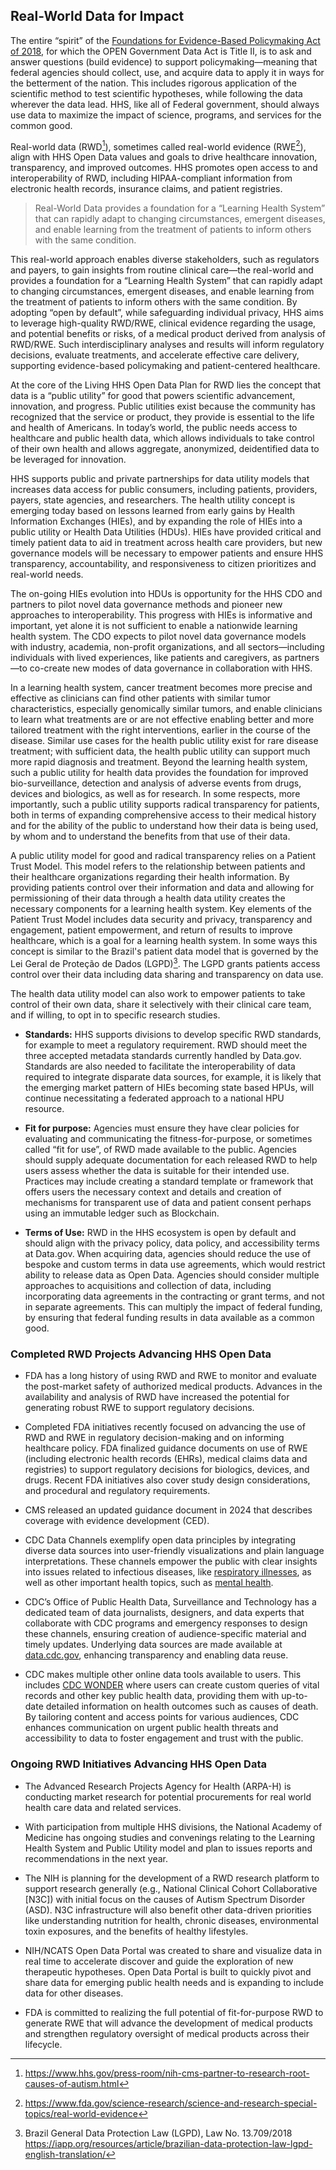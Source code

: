 ## Real-World Data for Impact

The entire “spirit” of the [Foundations for Evidence-Based Policymaking Act of 2018](https://www.congress.gov/bill/115th-congress/house-bill/4174), for which the OPEN 
Government Data Act is Title II, is to ask and answer questions (build evidence) to support policymaking—meaning that federal agencies should collect, use, and acquire data 
to apply it in ways for the betterment of the nation. This includes rigorous application of the scientific method to test scientific hypotheses, while following the data 
wherever the data lead. HHS, like all of Federal government, should always use data to maximize the impact of science, programs, and services for the common good.  

Real-world data (RWD[^34]), sometimes called real-world evidence (RWE[^35]), align with HHS Open Data values and goals to drive healthcare innovation, transparency, and 
improved outcomes. HHS promotes open access to and interoperability of RWD, including HIPAA-compliant information from electronic health records, insurance claims, and 
patient registries.

[^34]: https://www.hhs.gov/press-room/nih-cms-partner-to-research-root-causes-of-autism.html 
[^35]: https://www.fda.gov/science-research/science-and-research-special-topics/real-world-evidence 

> Real-World Data provides a foundation for a “Learning Health System” that can rapidly adapt to changing circumstances, emergent diseases, and enable learning from the
treatment of patients to inform others with the same condition.  

This real-world approach enables diverse stakeholders, such as regulators and payers, to gain insights from routine clinical care—the real-world and provides a foundation 
for a “Learning Health System” that can rapidly adapt to changing circumstances, emergent diseases, and enable learning from the treatment of patients to inform others with 
the same condition. By adopting “open by default”, while safeguarding individual privacy, HHS aims to leverage high-quality RWD/RWE, clinical evidence regarding the usage, 
and potential benefits or risks, of a medical product derived from analysis of RWD/RWE. Such interdisciplinary analyses and results will inform regulatory decisions, 
evaluate treatments, and accelerate effective care delivery, supporting evidence-based policymaking and patient-centered healthcare.  

At the core of the Living HHS Open Data Plan for RWD lies the concept that data is a “public utility” for good that powers scientific advancement, innovation, and progress. 
Public utilities exist because the community has recognized that the service or product, they provide is essential to the life and health of Americans. In today’s world, the 
public needs access to healthcare and public health data, which allows individuals to take control of their own health and allows aggregate, anonymized, deidentified data to 
be leveraged for innovation.  

HHS supports public and private partnerships for data utility models that increases data access for public consumers, including patients, providers, payers, state agencies, 
and researchers. The health utility concept is emerging today based on lessons learned from early gains by Health Information Exchanges (HIEs), and by expanding the role of 
HIEs into a public utility or Health Data Utilities (HDUs). HIEs have provided critical and timely patient data to aid in treatment across health care providers, but new 
governance models will be necessary to empower patients and ensure HHS transparency, accountability, and responsiveness to citizen prioritizes and real-world needs.  

The on-going HIEs evolution into HDUs is opportunity for the HHS CDO and partners to pilot novel data governance methods and pioneer new approaches to interoperability. This 
progress with HIEs is informative and important, yet alone it is not sufficient to enable a nationwide learning health system. The CDO expects to pilot novel data governance 
models with industry, academia, non-profit organizations, and all sectors—including individuals with lived experiences, like patients and caregivers, as partners—to co-create
new modes of data governance in collaboration with HHS.  

In a learning health system, cancer treatment becomes more precise and effective as clinicians can find other patients with similar tumor characteristics, especially 
genomically similar tumors, and enable clinicians to learn what treatments are or are not effective enabling better and more tailored treatment with the right interventions, 
earlier in the course of the disease. Similar use cases for the health public utility exist for rare disease treatment; with sufficient data, the health public utility can 
support much more rapid diagnosis and treatment. Beyond the learning health system, such a public utility for health data provides the foundation for improved 
bio-surveillance, detection and analysis of adverse events from drugs, devices and biologics, as well as for research. In some respects, more importantly, such a public 
utility supports radical transparency for patients, both in terms of expanding comprehensive access to their medical history and for the ability of the public to understand 
how their data is being used, by whom and to understand the benefits from that use of their data.  

A public utility model for good and radical transparency relies on a Patient Trust Model. This model refers to the relationship between patients and their healthcare 
organizations regarding their health information. By providing patients control over their information and data and allowing for permissioning of their data through a 
health data utility creates the necessary components for a learning health system. Key elements of the Patient Trust Model includes data security and privacy, transparency 
and engagement, patient empowerment, and return of results to improve healthcare, which is a goal for a learning health system. In some ways this concept is similar to the 
Brazil's patient data model that is governed by the Lei Geral de Proteção de Dados (LGPD)[^36]. The LGPD grants patients access control over their data including data sharing 
and transparency on data use.  

[^36]: Brazil General Data Protection Law (LGPD), Law No. 13.709/2018 https://iapp.org/resources/article/brazilian-data-protection-law-lgpd-english-translation/

The health data utility model can also work to empower patients to take control of their own data, share it selectively with their clinical care team, and if willing, to opt 
in to specific research studies.  

*   __Standards:__ HHS supports divisions to develop specific RWD standards, for example to meet a regulatory requirement. RWD should meet the three accepted metadata
  standards currently handled by Data.gov. Standards are also needed to facilitate the interoperability of data required to integrate disparate data sources, for example,
    it is likely that the emerging market pattern of HIEs becoming state based HPUs, will continue necessitating a federated approach to a national HPU resource.

*   __Fit for purpose:__ Agencies must ensure they have clear policies for evaluating and communicating the fitness-for-purpose, or sometimes called “fit for use”, of RWD made
  available to the public. Agencies should supply adequate documentation for each released RWD to help users assess whether the data is suitable for their intended use.
    Practices may include creating a standard template or framework that offers users the necessary context and details and creation of mechanisms for transparent use of data
    and patient consent perhaps using an immutable ledger such as Blockchain.

*   __Terms of Use:__ RWD in the HHS ecosystem is open by default and should align with the privacy policy, data policy, and accessibility terms at Data.gov. When acquiring
  data, agencies should reduce the use of bespoke and custom terms in data use agreements, which would restrict ability to release data as Open Data. Agencies should
    consider multiple approaches to acquisitions and collection of data, including incorporating data agreements in the contracting or grant terms, and not in separate
    agreements. This can multiply the impact of federal funding, by ensuring that federal funding results in data available as a common good.

### Completed RWD Projects Advancing HHS Open Data

*   FDA has a long history of using RWD and RWE to monitor and evaluate the post-market safety of authorized medical products. Advances in the availability and analysis of
  RWD have increased the potential for generating robust RWE to support regulatory decisions. 

*   Completed FDA initiatives recently focused on advancing the use of RWD and RWE in regulatory decision-making and on informing healthcare policy. FDA finalized guidance
  documents on use of RWE (including electronic health records (EHRs), medical claims data and registries) to support regulatory decisions for biologics, devices, and drugs.
    Recent FDA initiatives also cover study design considerations, and procedural and regulatory requirements.

*   CMS released an updated guidance document in 2024 that describes coverage with evidence development (CED).

*   CDC Data Channels exemplify open data principles by integrating diverse data sources into user-friendly visualizations and plain language interpretations. These channels
  empower the public with clear insights into issues related to infectious diseases, like [respiratory illnesses](https://www.cdc.gov/respiratory-viruses/data/index.html),
    as well as other important health topics, such as [mental health](https://www.cdc.gov/mental-health/about-data/index.html).

* CDC’s Office of Public Health Data, Surveillance and Technology has a dedicated team of data journalists, designers, and data experts that collaborate with CDC programs
  and emergency responses to design these channels, ensuring creation of audience-specific material and timely updates. Underlying data sources are made available at
  [data.cdc.gov](https://data.cdc.gov/), enhancing transparency and enabling data reuse. 

*   CDC makes multiple other online data tools available to users. This includes [CDC WONDER](https://wonder.cdc.gov/) where users can create custom queries of vital records
  and other key public health data, providing them with up-to-date detailed information on health outcomes such as causes of death. By tailoring content and access points
    for various audiences, CDC enhances communication on urgent public health threats and accessibility to data to foster engagement and trust with the public.

### Ongoing RWD Initiatives Advancing HHS Open Data

*   The Advanced Research Projects Agency for Health (ARPA-H) is conducting market research for potential procurements for real world health care data and related services.

*   With participation from multiple HHS divisions, the National Academy of Medicine has ongoing studies and convenings relating to the Learning Health System and Public
  Utility model and plan to issues reports and recommendations in the next year.

*   The NIH is planning for the development of a RWD research platform to support research generally (e.g., National Clinical Cohort Collaborative [N3C]) with initial focus
  on the causes of Autism Spectrum Disorder (ASD). N3C infrastructure will also benefit other data-driven priorities like understanding nutrition for health, chronic
    diseases, environmental toxin exposures, and the benefits of healthy lifestyles.

*   NIH/NCATS Open Data Portal was created to share and visualize data in real time to accelerate discover and guide the exploration of new therapeutic hypotheses. Open Data
  Portal is built to quickly pivot and share data for emerging public health needs and is expanding to include data for other diseases.

*   FDA is committed to realizing the full potential of fit-for-purpose RWD to generate RWE that will advance the development of medical products and strengthen regulatory
  oversight of medical products across their lifecycle.
